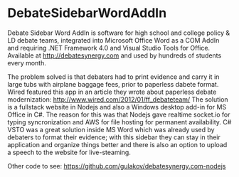 DebateSidebarWordAddIn
======================

Debate Sidebar Word AddIn is software for high school and college policy & LD debate teams, integrated into Microsoft Office Word as a COM AddIn and requiring .NET Framework 4.0 and Visual Studio Tools for Office. Available at http://debatesynergy.com and used by hundreds of students every month.

The problem solved is that debaters had to print evidence and carry it in large tubs with airplane baggage fees, prior to paperless dabete format. Wired featured this app in an article they wrote about paperless debate modernization: http://www.wired.com/2012/01/ff_debateteam/
The solution is a fullstack website in Nodejs and also a Windows desktop add-in for MS Office in C#. The reason for this was that Nodejs gave realtime socket.io for typing syncronization and AWS for file hosting for permanent availability. C# VSTO was a great solution inside MS Word which was already used by debaters to format their evidence; with this sidebar they can stay in their application and organize things better and there is also an option to upload a speech to the website for live-steaming.

Other code to see: https://github.com/gulakov/debatesynergy.com-nodejs
